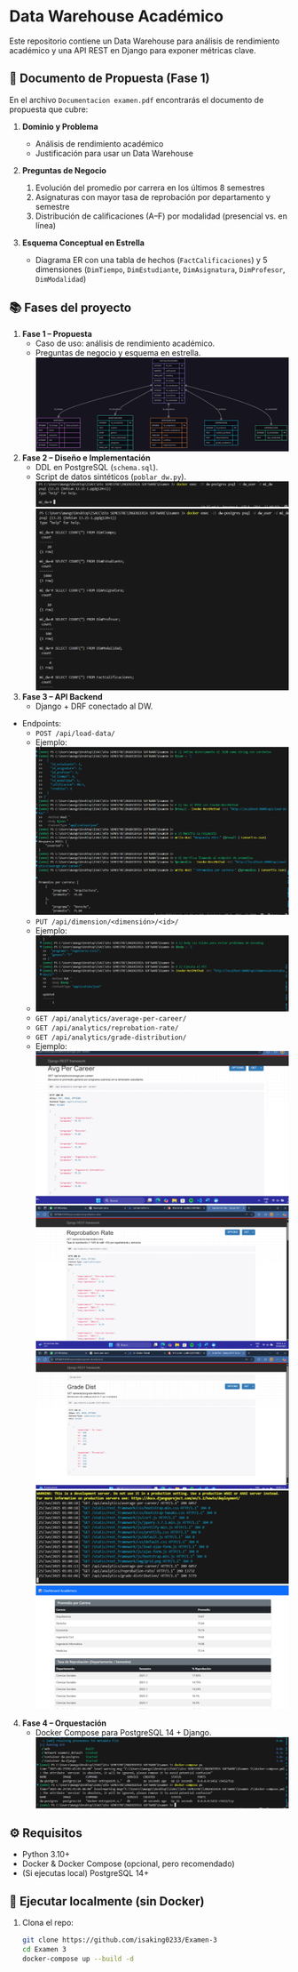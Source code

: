 # Data Warehouse Académico

Este repositorio contiene un Data Warehouse para análisis de rendimiento académico y una API REST en Django para exponer métricas clave.

## 📄 Documento de Propuesta (Fase 1)

En el archivo `Documentacion examen.pdf` encontrarás el documento de propuesta que cubre:

1. **Dominio y Problema**  
   - Análisis de rendimiento académico  
   - Justificación para usar un Data Warehouse  

2. **Preguntas de Negocio**  
   1. Evolución del promedio por carrera en los últimos 8 semestres  
   2. Asignaturas con mayor tasa de reprobación por departamento y semestre  
   3. Distribución de calificaciones (A–F) por modalidad (presencial vs. en línea)  

3. **Esquema Conceptual en Estrella**  
   - Diagrama ER con una tabla de hechos (`FactCalificaciones`) y 5 dimensiones (`DimTiempo`, `DimEstudiante`, `DimAsignatura`, `DimProfesor`, `DimModalidad`)  


## 📚 Fases del proyecto

1. **Fase 1 – Propuesta**  
   - Caso de uso: análisis de rendimiento académico.  
   - Preguntas de negocio y esquema en estrella.  
   ![Diagrama estrella](capturas/img0.png)
2. **Fase 2 – Diseño e Implementación**  
   - DDL en PostgreSQL (`schema.sql`).  
   - Script de datos sintéticos (`poblar_dw.py`).  
   ![Instalaciones](capturas/img1.png)
   ![Poblar database](capturas/img2.png)
3. **Fase 3 – API Backend**  
   - Django + DRF conectado al DW.  
- Endpoints:  
  - `POST /api/load-data/`
  - Ejemplo:
    ![Endpoint post](capturas/img3.0.png) 
  - `PUT /api/dimension/<dimensión>/<id>/`
  - Ejemplo:
  - ![Endpoint put](capturas/img3.01.png)
  - `GET /api/analytics/average-per-career/`  
  - `GET /api/analytics/reprobation-rate/`  
  - `GET /api/analytics/grade-distribution/`
  - Ejemplo:
   ![Endpoint 1](capturas/img3.1.png) 
   ![Endpoint 2](capturas/img3.2.png)
   ![Endpoint 3](capturas/img3.3.png)
   ![Terminal](capturas/img3.4.png)
   ![Frontend](capturas/img3.5.png)
4. **Fase 4 – Orquestación**  
   - Docker Compose para PostgreSQL 14 + Django.
   ![Docker](capturas/img4.png)

## ⚙️ Requisitos

- Python 3.10+  
- Docker & Docker Compose (opcional, pero recomendado)  
- (Si ejecutas local) PostgreSQL 14+  

## 🚀 Ejecutar localmente (sin Docker)

1. Clona el repo:
   ```bash
   git clone https://github.com/isaking0233/Examen-3
   cd Examen 3
   docker-compose up --build -d

